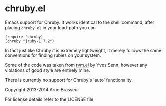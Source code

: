 # chruby.el

Emacs support for Chruby. It works identical to the shell command, after placing `chruby.el` in your load-path you can

````elisp
(require 'chruby)
(chruby "jruby-1.7.2")
````

In fact just like Chruby it is extremely lightweight, it merely follows the same conventions for finding rubies on your system.

Some of the code was taken from [rvm.el](https://github.com/senny/rvm.el) by Yves Senn, however any violations of good style are entirely mine.

There is currently no support for Chruby's 'auto' functionality.

Copyright 2013-2014 Arne Brasseur

For license details refer to the LICENSE file.
